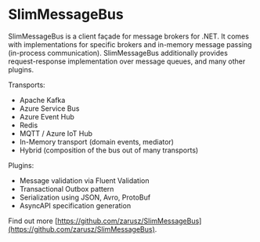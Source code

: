 # SlimMessageBus

SlimMessageBus is a client façade for message brokers for .NET.
It comes with implementations for specific brokers and in-memory message passing (in-process communication).
SlimMessageBus additionally provides request-response implementation over message queues, and many other plugins.

Transports:

- Apache Kafka
- Azure Service Bus
- Azure Event Hub
- Redis
- MQTT / Azure IoT Hub
- In-Memory transport (domain events, mediator)
- Hybrid (composition of the bus out of many transports)

Plugins:

- Message validation via Fluent Validation
- Transactional Outbox pattern
- Serialization using JSON, Avro, ProtoBuf
- AsyncAPI specification generation

Find out more [https://github.com/zarusz/SlimMessageBus](https://github.com/zarusz/SlimMessageBus).
